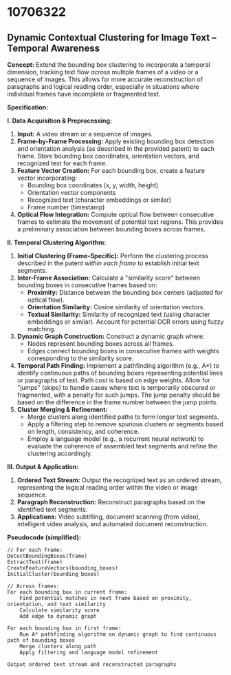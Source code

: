 # 10706322

## Dynamic Contextual Clustering for Image Text – Temporal Awareness

**Concept:** Extend the bounding box clustering to incorporate a temporal dimension, tracking text flow *across* multiple frames of a video or a sequence of images. This allows for more accurate reconstruction of paragraphs and logical reading order, especially in situations where individual frames have incomplete or fragmented text.

**Specification:**

**I. Data Acquisition & Preprocessing:**

1.  **Input:** A video stream or a sequence of images.
2.  **Frame-by-Frame Processing:**  Apply existing bounding box detection and orientation analysis (as described in the provided patent) to each frame. Store bounding box coordinates, orientation vectors, and recognized text for each frame.
3.  **Feature Vector Creation:** For each bounding box, create a feature vector incorporating:
    *   Bounding box coordinates (x, y, width, height)
    *   Orientation vector components
    *   Recognized text (character embeddings or similar)
    *   Frame number (timestamp)
4.  **Optical Flow Integration:**  Compute optical flow between consecutive frames to estimate the movement of potential text regions.  This provides a preliminary association between bounding boxes across frames.

**II. Temporal Clustering Algorithm:**

1.  **Initial Clustering (Frame-Specific):** Perform the clustering process described in the patent *within each frame* to establish initial text segments.
2.  **Inter-Frame Association:**  Calculate a "similarity score" between bounding boxes in consecutive frames based on:
    *   **Proximity:** Distance between the bounding box centers (adjusted for optical flow).
    *   **Orientation Similarity:** Cosine similarity of orientation vectors.
    *   **Textual Similarity:**  Similarity of recognized text (using character embeddings or similar).  Account for potential OCR errors using fuzzy matching.
3.  **Dynamic Graph Construction:**  Construct a dynamic graph where:
    *   Nodes represent bounding boxes across all frames.
    *   Edges connect bounding boxes in consecutive frames with weights corresponding to the similarity score.
4.  **Temporal Path Finding:** Implement a pathfinding algorithm (e.g., A*) to identify continuous paths of bounding boxes representing potential lines or paragraphs of text.  Path cost is based on edge weights.  Allow for "jumps" (skips) to handle cases where text is temporarily obscured or fragmented, with a penalty for such jumps. The jump penalty should be based on the difference in the frame number between the jump points.
5.  **Cluster Merging & Refinement:**
    *   Merge clusters along identified paths to form longer text segments.
    *   Apply a filtering step to remove spurious clusters or segments based on length, consistency, and coherence.
    *   Employ a language model (e.g., a recurrent neural network) to evaluate the coherence of assembled text segments and refine the clustering accordingly.

**III. Output & Application:**

1.  **Ordered Text Stream:** Output the recognized text as an ordered stream, representing the logical reading order within the video or image sequence.
2.  **Paragraph Reconstruction:**  Reconstruct paragraphs based on the identified text segments.
3.  **Applications:**  Video subtitling, document scanning (from video), intelligent video analysis, and automated document reconstruction.

**Pseudocode (simplified):**

```
// For each frame:
DetectBoundingBoxes(frame)
ExtractText(frame)
CreateFeatureVectors(bounding_boxes)
InitialCluster(bounding_boxes)

// Across frames:
For each bounding box in current frame:
    Find potential matches in next frame based on proximity, orientation, and text similarity
    Calculate similarity score
    Add edge to dynamic graph

For each bounding box in first frame:
    Run A* pathfinding algorithm on dynamic graph to find continuous path of bounding boxes
    Merge clusters along path
    Apply filtering and language model refinement

Output ordered text stream and reconstructed paragraphs
```